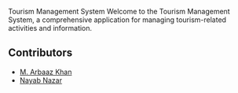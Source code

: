 Tourism Management System
Welcome to the Tourism Management System, a comprehensive application for managing tourism-related activities and information.






## Contributors
- [M. Arbaaz Khan](https://github.com/arbaazkhan1234)
- [Nayab Nazar](https://github.com/nnazar123)


